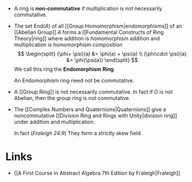 * A ring is **non-commutative** if multiplication is not necessarily commutative. 
* The set $\text{End}(A)$ of all [[Group Homomorphism|endomorphisms]] of an [[Abelian Group]] $A$ forms a [[Fundamental Constructs of Ring Theory|ring]] where addition is homomorphism addition and multiplication is homomorphism composition
  $$
  \begin{split}
  (\phi+ \psi)(a) &= \phi(a) + \psi(a) \\
  (\phi\cdot \psi)(a) &= \phi(\psi(a))
  \end{split}
  $$
  We call this ring the **Endomorphism Ring**.
  
  An Endomorphism ring need not be commutative.

* A [[Group Ring]] is not necessarily commutative. In fact if $G$ is not Abelian, then the group ring is not commutative.

* The [[Complex Numbers and Quaternions|Quaternions]] give a noncommutative [[Division Ring and Rings with Unity|division ring]] under addition and multiplication.
  
  In fact (*Fraleigh 24.9*) They form a strictly skew field
# Links
* [[A First Course in Abstract Algebra 7th Edition by Fraleigh|Fraleigh]]